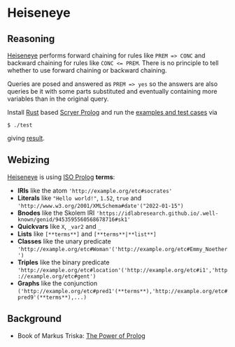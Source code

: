 # Heiseneye

## Reasoning

[Heiseneye](https://github.com/IDLabResearch/Heiseneye) performs forward chaining for rules like `PREM => CONC` and backward chaining for rules like `CONC <= PREM`.
There is no principle to tell whether to use forward chaining or backward chaining.

Queries are posed and answered as `PREM => yes` so the answers are also queries be it with some parts
substituted and eventually containing more variables than in the original query.

Install [Rust](https://www.rust-lang.org/) based [Scryer Prolog](https://github.com/mthom/scryer-prolog#installing-scryer-prolog)
and run the [examples and test cases](./etc) via
```
$ ./test
```
giving [result](./result.pl).

## Webizing

[Heiseneye](https://github.com/IDLabResearch/Heiseneye) is using [ISO Prolog](https://en.wikipedia.org/wiki/Prolog#ISO_Prolog) **terms**:

- **IRIs** like the atom `'http://example.org/etc#socrates'`
- **Literals** like `"Hello world!"`, `1.52`, `true` and `'http://www.w3.org/2001/XMLSchema#date'("2022-01-15")`
- **Bnodes** like the Skolem IRI `'https://idlabresearch.github.io/.well-known/genid/9453595560568678716#sk1'`
- **Quickvars** like `X`, `_var2` and `_`
- **Lists** like `[**terms**]` and `[**terms**|**list**]`
- **Classes** like the unary predicate `'http://example.org/etc#Woman'('http://example.org/etc#Emmy_Noether')`
- **Triples** like the binary predicate `'http://example.org/etc#location'('http://example.org/etc#i1','http://example.org/etc#gent')`
- **Graphs** like the conjunction `('http://example.org/etc#pred1'(**terms**),'http://example.org/etc#pred9'(**terms**),...)`

## Background

- Book of Markus Triska: [The Power of Prolog](https://www.metalevel.at/prolog)
